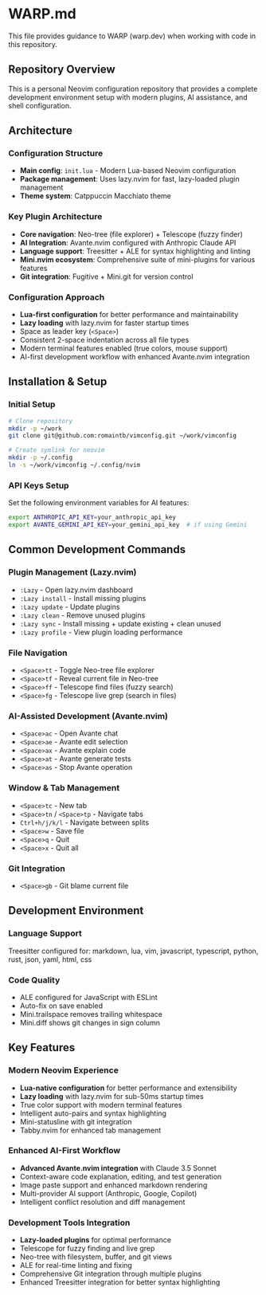 # WARP.md

This file provides guidance to WARP (warp.dev) when working with code in this repository.

## Repository Overview

This is a personal Neovim configuration repository that provides a complete development environment setup with modern plugins, AI assistance, and shell configuration.

## Architecture

### Configuration Structure
- **Main config**: `init.lua` - Modern Lua-based Neovim configuration
- **Package management**: Uses lazy.nvim for fast, lazy-loaded plugin management
- **Theme system**: Catppuccin Macchiato theme

### Key Plugin Architecture
- **Core navigation**: Neo-tree (file explorer) + Telescope (fuzzy finder)
- **AI Integration**: Avante.nvim configured with Anthropic Claude API
- **Language support**: Treesitter + ALE for syntax highlighting and linting
- **Mini.nvim ecosystem**: Comprehensive suite of mini-plugins for various features
- **Git integration**: Fugitive + Mini.git for version control

### Configuration Approach
- **Lua-first configuration** for better performance and maintainability
- **Lazy loading** with lazy.nvim for faster startup times
- Space as leader key (`<Space>`)
- Consistent 2-space indentation across all file types
- Modern terminal features enabled (true colors, mouse support)
- AI-first development workflow with enhanced Avante.nvim integration

## Installation & Setup

### Initial Setup
```bash
# Clone repository
mkdir -p ~/work
git clone git@github.com:romaintb/vimconfig.git ~/work/vimconfig

# Create symlink for neovim
mkdir -p ~/.config
ln -s ~/work/vimconfig ~/.config/nvim
```

### API Keys Setup
Set the following environment variables for AI features:
```bash
export ANTHROPIC_API_KEY=your_anthropic_api_key
export AVANTE_GEMINI_API_KEY=your_gemini_api_key  # if using Gemini
```

## Common Development Commands

### Plugin Management (Lazy.nvim)
- `:Lazy` - Open lazy.nvim dashboard
- `:Lazy install` - Install missing plugins
- `:Lazy update` - Update plugins
- `:Lazy clean` - Remove unused plugins
- `:Lazy sync` - Install missing + update existing + clean unused
- `:Lazy profile` - View plugin loading performance

### File Navigation
- `<Space>tt` - Toggle Neo-tree file explorer
- `<Space>tf` - Reveal current file in Neo-tree
- `<Space>ff` - Telescope find files (fuzzy search)
- `<Space>fg` - Telescope live grep (search in files)

### AI-Assisted Development (Avante.nvim)
- `<Space>ac` - Open Avante chat
- `<Space>ae` - Avante edit selection
- `<Space>ax` - Avante explain code
- `<Space>at` - Avante generate tests
- `<Space>as` - Stop Avante operation

### Window & Tab Management
- `<Space>tc` - New tab
- `<Space>tn` / `<Space>tp` - Navigate tabs
- `Ctrl+h/j/k/l` - Navigate between splits
- `<Space>w` - Save file
- `<Space>q` - Quit
- `<Space>x` - Quit all

### Git Integration
- `<Space>gb` - Git blame current file

## Development Environment

### Language Support
Treesitter configured for: markdown, lua, vim, javascript, typescript, python, rust, json, yaml, html, css

### Code Quality
- ALE configured for JavaScript with ESLint
- Auto-fix on save enabled
- Mini.trailspace removes trailing whitespace
- Mini.diff shows git changes in sign column

## Key Features

### Modern Neovim Experience
- **Lua-native configuration** for better performance and extensibility
- **Lazy loading** with lazy.nvim for sub-50ms startup times
- True color support with modern terminal features
- Intelligent auto-pairs and syntax highlighting
- Mini-statusline with git integration
- Tabby.nvim for enhanced tab management

### Enhanced AI-First Workflow
- **Advanced Avante.nvim integration** with Claude 3.5 Sonnet
- Context-aware code explanation, editing, and test generation
- Image paste support and enhanced markdown rendering
- Multi-provider AI support (Anthropic, Google, Copilot)
- Intelligent conflict resolution and diff management

### Development Tools Integration
- **Lazy-loaded plugins** for optimal performance
- Telescope for fuzzy finding and live grep
- Neo-tree with filesystem, buffer, and git views
- ALE for real-time linting and fixing
- Comprehensive Git integration through multiple plugins
- Enhanced Treesitter integration for better syntax highlighting
